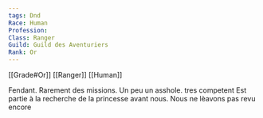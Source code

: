 ```yaml
---
tags: Dnd
Race: Human
Profession:
Class: Ranger
Guild: Guild des Aventuriers
Rank: Or
---
```


[[Grade#Or]]
[[Ranger]]
[[Human]]

Fendant. Rarement des missions. Un peu un asshole.
tres competent
Est partie à la recherche de la princesse avant nous. Nous ne lèavons pas revu encore




